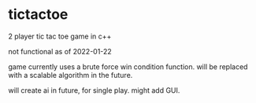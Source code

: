 # tictactoe

2 player tic tac toe game in c++

not functional as of 2022-01-22 

game currently uses a brute force win condition function. will be replaced with a scalable algorithm in the future. 

will create ai in future, for single play.
might add GUI. 

